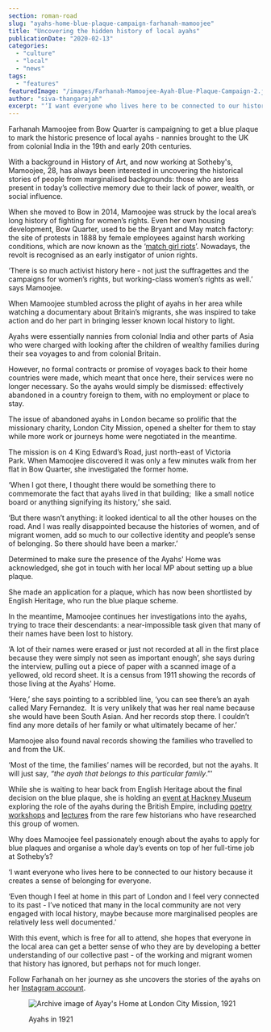 ```yaml
---
section: roman-road
slug: "ayahs-home-blue-plaque-campaign-farhanah-mamoojee"
title: "Uncovering the hidden history of local ayahs"
publicationDate: "2020-02-13"
categories: 
  - "culture"
  - "local"
  - "news"
tags: 
  - "features"
featuredImage: "/images/Farhanah-Mamoojee-Ayah-Blue-Plaque-Campaign-2.jpg"
author: "siva-thangarajah"
excerpt: "‘I want everyone who lives here to be connected to our history because it adds a sense of belonging for everyone.’"
---
```


Farhanah Mamoojee from Bow Quarter is campaigning to get a blue plaque to mark the historic presence of local ayahs - nannies brought to the UK from colonial India in the 19th and early 20th centuries.

With a background in History of Art, and now working at Sotheby's, Mamoojee, 28, has always been interested in uncovering the historical stories of people from marginalised backgrounds: those who are less present in today’s collective memory due to their lack of power, wealth, or social influence.

When she moved to Bow in 2014, Mamoojee was struck by the local area’s long history of fighting for women’s rights. Even her own housing development, Bow Quarter, used to be the Bryant and May match factory: the site of protests in 1888 by female employees against harsh working conditions, which are now known as the ‘[match girl riots](https://romanroadlondon.com/annie-besant-match-girl-riots-bow/)’. Nowadays, the revolt is recognised as an early instigator of union rights.

‘There is so much activist history here - not just the suffragettes and the campaigns for women’s rights, but working-class women’s rights as well.’ says Mamoojee.

When Mamoojee stumbled across the plight of ayahs in her area while watching a documentary about Britain’s migrants, she was inspired to take action and do her part in bringing lesser known local history to light.

Ayahs were essentially nannies from colonial India and other parts of Asia who were charged with looking after the children of wealthy families during their sea voyages to and from colonial Britain.

However, no formal contracts or promise of voyages back to their home countries were made, which meant that once here, their services were no longer necessary. So the ayahs would simply be dismissed: effectively abandoned in a country foreign to them, with no employment or place to stay. 

The issue of abandoned ayahs in London became so prolific that the missionary charity, London City Mission, opened a shelter for them to stay while more work or journeys home were negotiated in the meantime.

The mission is on 4 King Edward’s Road, just north-east of Victoria Park. When Mamoojee discovered it was only a few minutes walk from her flat in Bow Quarter, she investigated the former home.

‘When I got there, I thought there would be something there to commemorate the fact that ayahs lived in that building;  like a small notice board or anything signifying its history,’ she said.

‘But there wasn’t anything: it looked identical to all the other houses on the road. And I was really disappointed because the histories of women, and of migrant women, add so much to our collective identity and people’s sense of belonging. So there should have been a marker.’

Determined to make sure the presence of the Ayahs' Home was acknowledged, she got in touch with her local MP about setting up a blue plaque. 

She made an application for a plaque, which has now been shortlisted by English Heritage, who run the blue plaque scheme. 

In the meantime, Mamoojee continues her investigations into the ayahs, trying to trace their descendants: a near-impossible task given that many of their names have been lost to history.

‘A lot of their names were erased or just not recorded at all in the first place because they were simply not seen as important enough’, she says during the interview, pulling out a piece of paper with a scanned image of a yellowed, old record sheet. It is a census from 1911 showing the records of those living at the Ayahs' Home.

‘Here,’ she says pointing to a scribbled line, ‘you can see there’s an ayah called Mary Fernandez.  It is very unlikely that was her real name because she would have been South Asian. And her records stop there. I couldn’t find any more details of her family or what ultimately became of her.’

Mamoojee also found naval records showing the families who travelled to and from the UK.

‘Most of the time, the families’ names will be recorded, but not the ayahs. It will just say, _“the ayah that belongs to this particular family_.”’

While she is waiting to hear back from English Heritage about the final decision on the blue plaque, she is holding an [event at Hackney Museum](https://www.eventbrite.com/o/the-ayahs-home-project-29181529753) exploring the role of the ayahs during the British Empire, including [poetry workshops](https://www.eventbrite.com/e/the-yoniverse-collective-poetry-workshop-hidden-histories-of-south-asian-women-tickets-93496120413) and [lectures](https://www.eventbrite.com/e/lost-histories-ayahs-in-london-tickets-89568480737) from the rare few historians who have researched this group of women.

Why does Mamoojee feel passionately enough about the ayahs to apply for blue plaques and organise a whole day’s events on top of her full-time job at Sotheby’s?

‘I want everyone who lives here to be connected to our history because it creates a sense of belonging for everyone.

‘Even though I feel at home in this part of London and I feel very connected to its past - I’ve noticed that many in the local community are not very engaged with local history, maybe because more marginalised peoples are relatively less well documented.’

With this event, which is free for all to attend, she hopes that everyone in the local area can get a better sense of who they are by developing a better understanding of our collective past - of the working and migrant women that history has ignored, but perhaps not for much longer.

Follow Farhanah on her journey as she uncovers the stories of the ayahs on her [Instagram account](https://www.instagram.com/ayahshome/).

<figure>

![Archive image of Ayay's Home at London City Mission, 1921](/images/Ayah-Blue-Plaque-Campaign-documents-7.jpg)

<figcaption>

Ayahs in 1921

</figcaption>

</figure>
